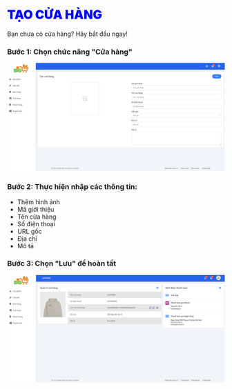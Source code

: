 # <span style="color: blue; font-weight:900;"> TẠO CỬA HÀNG</span>
Bạn chưa có cửa hàng? Hãy bắt đầu ngay!

### **Bước 1: Chọn chức năng "Cửa hàng"**

![](../images/Shop/createshop.png) 

### **Bước 2: Thực hiện nhập các thông tin:**

- Thêm hình ảnh
- Mã giới thiệu
- Tên cửa hàng
- Số điện thoại
- URL gốc
- Địa chỉ
- Mô tả

### **Bước 3: Chọn "Lưu" để hoàn tất**

![](../images/Shop/createshopdone.png)
